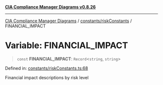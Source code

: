 [**CIA Compliance Manager Diagrams v0.8.26**](../../../README.md)

***

[CIA Compliance Manager Diagrams](../../../modules.md) / [constants/riskConstants](../README.md) / FINANCIAL\_IMPACT

# Variable: FINANCIAL\_IMPACT

> `const` **FINANCIAL\_IMPACT**: `Record`\<`string`, `string`\>

Defined in: [constants/riskConstants.ts:68](https://github.com/Hack23/cia-compliance-manager/blob/168f1311621722afef33b264085d8ac99d4a3213/src/constants/riskConstants.ts#L68)

Financial impact descriptions by risk level
